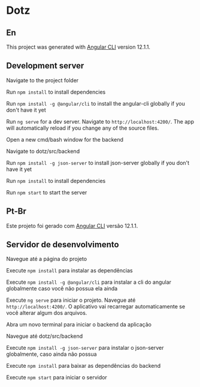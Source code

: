 # Dotz
## En

This project was generated with [Angular CLI](https://github.com/angular/angular-cli) version 12.1.1.

## Development server

Navigate to the project folder

Run `npm install` to install dependencies

Run `npm install -g @angular/cli` to install the angular-cli globally if you don't have it yet

Run `ng serve` for a dev server. Navigate to `http://localhost:4200/`. The app will automatically reload if you change any of the source files.

Open a new cmd/bash window for the backend

Navigate to dotz/src/backend

Run `npm install -g json-server` to install json-server globally if you don't have it yet

Run `npm install` to install dependencies

Run `npm start` to start the server

## Pt-Br

Este projeto foi gerado com [Angular CLI](https://github.com/angular/angular-cli) versão 12.1.1.

## Servidor de desenvolvimento

Navegue até a página do projeto

Execute `npm install` para instalar as dependências

Execute `npm install -g @angular/cli` para instalar a cli do angular globalmente caso você não possua ela ainda

Execute `ng serve` para iniciar o projeto. Navegue até `http://localhost:4200/`. O aplicativo vai recarregar automaticamente se você alterar algum dos arquivos.

Abra um novo terminal para iniciar o backend da aplicação

Navegue até dotz/src/backend

Execute `npm install -g json-server` para instalar o json-server globalmente, caso ainda não possua

Execute `npm install` para baixar as dependências do backend

Execute `npm start` para iniciar o servidor